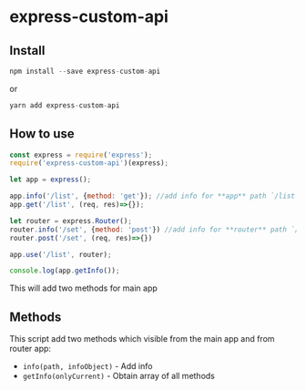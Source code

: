 # express-custom-api


## Install
```js
npm install --save express-custom-api
```
or
```js
yarn add express-custom-api
```

## How to use

```js
const express = require('express');
require('express-custom-api')(express);

let app = express();

app.info('/list', {method: 'get'}); //add info for **app** path `/list` with method `get`
app.get('/list', (req, res)=>{});

let router = express.Router();
router.info('/set', {method: 'post'}) //add info for **router** path `/set` with method `post`
router.post('/set', (req, res)=>{})

app.use('/list', router);

console.log(app.getInfo());
````

This will add two methods for main app


## Methods

This script add two methods which visible from the main app and from router app:
- `info(path, infoObject)` - Add info
- `getInfo(onlyCurrent)` - Obtain array of all methods

